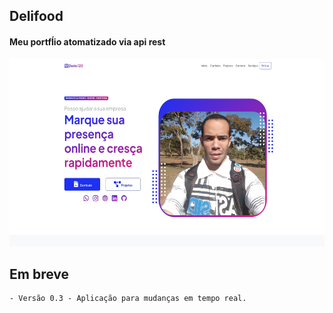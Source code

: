 ## Delifood
#### Meu portfĺio atomatizado via api rest
<div align='center'>
  <div>
    <img height='300px' width='auto' src='assets/imgs/derio123.github.io.png'/>
  </div>
</div>

## Em breve

    - Versão 0.3 - Aplicação para mudanças em tempo real.
